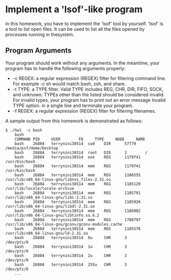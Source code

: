 # Implement a 'lsof'-like program

In this homework, you have to implement the 'lsof' tool by yourself. 'lsof' is a tool to list open files. It can be used to list all the files opened by processes running in thesystem.

## Program Arguments
Your program should work without any arguments. In the meantime, your program has to handle the following arguments properly:

  * -c REGEX: a regular expression (REGEX) filter for filtering command line. For example -c sh would match bash, zsh, and share.
  * -t TYPE: a TYPE filter. Valid TYPE includes REG, CHR, DIR, FIFO, SOCK, and unknown. TYPEs other than the listed should be considered invalid. For invalid types,    your program has to print out an error message Invalid TYPE option. in a single line and terminate your program.
  * -f REGEX: a regular expression (REGEX) filter for filtering filenames.

A sample output from this homework is demonstrated as follows:
```
$ ./hw1  -c bash
    bash
    COMMAND PID     USER      	FD     TYPE     NODE     NAME      
    bash    26884   terrynini38514	cwd    DIR      57779    /media/psf/Home/Desktop
    bash    26884   terrynini38514	root   DIR      2        /         
    bash    26884   terrynini38514	exe    REG      1179741  /usr/bin/bash
    bash    26884   terrynini38514	mem    REG      1179741  /usr/bin/bash
    bash    26884   terrynini38514	mem    REG      1186555  /usr/lib/x86_64-linux-gnu/libnss_files-2.31.so
    bash    26884   terrynini38514	mem    REG      1185120  /usr/lib/locale/locale-archive
    bash    26884   terrynini38514	mem    REG      1185791  /usr/lib/x86_64-linux-gnu/libc-2.31.so
    bash    26884   terrynini38514	mem    REG      1185926  /usr/lib/x86_64-linux-gnu/libdl-2.31.so
    bash    26884   terrynini38514	mem    REG      1186902  /usr/lib/x86_64-linux-gnu/libtinfo.so.6.2
    bash    26884   terrynini38514	mem    REG      1708797  /usr/lib/x86_64-linux-gnu/gconv/gconv-modules.cache
    bash    26884   terrynini38514	mem    REG      1185576  /usr/lib/x86_64-linux-gnu/ld-2.31.so
    bash    26884   terrynini38514	0u     CHR      3        /dev/pts/0
    bash    26884   terrynini38514	1u     CHR      3        /dev/pts/0
    bash    26884   terrynini38514	2u     CHR      3        /dev/pts/0
    bash    26884   terrynini38514	255u   CHR      3        /dev/pts/0
    ...
```
